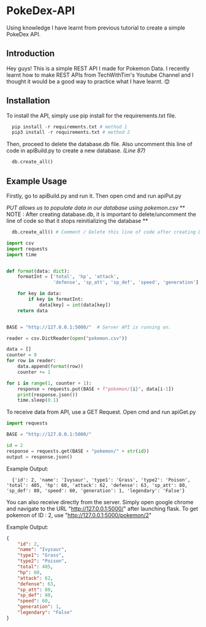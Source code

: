 # PokeDex-API
Using knowledge I have learnt from previous tutorial to create a simple PokeDex API.

## Introduction
Hey guys! This is a simple REST API I made for Pokemon Data. I recently learnt how to make REST APIs from TechWithTim's Youtube Channel and I thought it would be a good way to
practice what I have learnt. :blush:

## Installation
To install the API, simply use pip install for the requirements.txt file.
```python
  pip install -r requirements.txt # method 1
  pip3 install -r requirements.txt # method 2
```

Then, proceed to delete the database.db file. Also uncomment this line of code in apiBuild.py to create a new database. *(Line 87)*
```python
  db.create_all()
```

## Example Usage
Firstly, go to apiBuild.py and run it.
Then open cmd and run apiPut.py

*PUT allows us to populate data in our database using pokemon.csv*
** NOTE : After creating database.db, it is important to delete/uncomment the line of code so that it stops reinitializing the database **
```python 
  db.create_all() # Comment / Delete this line of code after creating DB file.
```

```python
import csv
import requests
import time


def format(data: dict):
    formatInt = ['total', 'hp', 'attack',
                 'defense', 'sp_att', 'sp_def', 'speed', 'generation']

    for key in data:
        if key in formatInt:
            data[key] = int(data[key])
    return data


BASE = "http://127.0.0.1:5000/"  # Server API is running on.

reader = csv.DictReader(open("pokemon.csv"))

data = []
counter = 0
for row in reader:
    data.append(format(row))
    counter += 1

for i in range(1, counter + 1):
    response = requests.put(BASE + f"pokemon/{i}", data[i-1])
    print(response.json())
    time.sleep(0.1)

```

To receive data from API, use a GET Request.
Open cmd and run apiGet.py

```python
import requests

BASE = "http://127.0.0.1:5000/"

id = 2
response = requests.get(BASE + "pokemon/" + str(id))
output = response.json()
```

Example Output:
```
  {'id': 2, 'name': 'Ivysaur', 'type1': 'Grass', 'type2': 'Poison', 'total': 405, 'hp': 60, 'attack': 62, 'defense': 63, 'sp_att': 80, 'sp_def': 80, 'speed': 60, 'generation': 1, 'legendary': 'False'}
``` 

You can also receive directly from the server. Simply open google chrome and navigate to the URL "http://127.0.0.1:5000/" after launching flask.
To get pokemon of ID : 2, use "http://127.0.0.1:5000/pokemon/2"

Example Output:
```json
{
    "id": 2,
    "name": "Ivysaur",
    "type1": "Grass",
    "type2": "Poison",
    "total": 405,
    "hp": 60,
    "attack": 62,
    "defense": 63,
    "sp_att": 80,
    "sp_def": 80,
    "speed": 60,
    "generation": 1,
    "legendary": "False"
}
```

